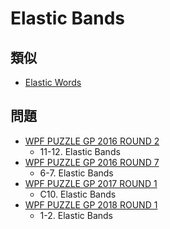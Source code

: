 # Elastic Bands

## 類似
- [Elastic Words](elasticwords.md)

## 問題
- [WPF PUZZLE GP 2016 ROUND 2](../questions/wpfpgp2016-2.md)
	- 11-12. Elastic Bands
- [WPF PUZZLE GP 2016 ROUND 7](../questions/wpfpgp2016-7.md)
	- 6-7. Elastic Bands
- [WPF PUZZLE GP 2017 ROUND 1](../questions/wpfpgp2017-1.md)
	- C10. Elastic Bands
- [WPF PUZZLE GP 2018 ROUND 1](../questions/wpfpgp2018-1.md)
	- 1-2. Elastic Bands
